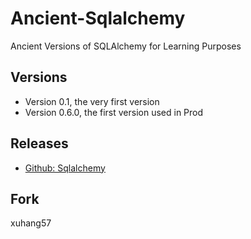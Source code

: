 # Ancient-Sqlalchemy

Ancient Versions of SQLAlchemy for Learning Purposes

## Versions

* Version 0.1, the very first version
* Version 0.6.0, the first version used in Prod

## Releases

* [Github: Sqlalchemy](https://github.com/sqlalchemy/sqlalchemy/releases)

## Fork

xuhang57
